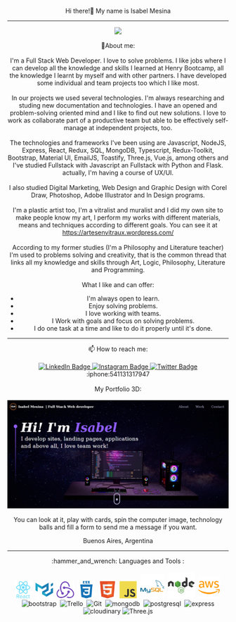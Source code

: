 <div id="header" align="center">
  
Hi there!:raising_hand: 
My name is Isabel Mesina
  <hr></hr>
 <img src="https://media.giphy.com/media/L1R1tvI9svkIWwpVYr/giphy.gif"
</div>


🌱About me:
<br></br>
 I'm a Full Stack Web Developer. I love to solve problems. I like jobs where I can develop all the knowledge and skills I learned at Henry Bootcamp, all the knowledge I learnt by myself and with other partners. I have developed some  individual and team projects too which I like most.
 <br></br>
 In our projects we used several technologies. I'm always researching and studing new documentation and technologies. I have an opened and problem-solving oriented mind and I like to find out new solutions.
  I love to work as collaborate part of a productive team but able to be effectively self-manage at independent projects, too.
  <br></br>
  The technologies and frameworks I've been using are  Javascript, NodeJS, Express, React, Redux, SQL, MongoDB, Typescript, Redux-Toolkit, Bootstrap, Material UI, EmailJS, Toastify, Three.js, Vue.js, among others and I've studied Fullstack with Javascript an Fullstack with Python and Flask. actually, I'm having a course of UX/UI. 
  <br></br>
  I also studied Digital Marketing, Web Design and Graphic Design with Corel Draw, Photoshop, Adobe Illustrator and In Design programs.
   <br></br>
  I'm a plastic artist too, I'm a vitralist and muralist and I did my own site to make people know my art, I perform my works with different materials, means and techniques according to different goals. You can see it at https://artesenvitraux.wordpress.com/
  <br></br>
 According to my former studies (I'm a Philosophy and Literature teacher) I'm  used to  problems solving and creativity, that is the common thread that links all my knowledge and skills through Art, Logic, Philosophy, Literature and Programming.
 <br></br>
 What I like and can offer:
<ul style= "text-decoration: none">
  <li>I'm always open to learn.</li>
  <li>Enjoy solving problems.</li>
  <li>I love working with teams.</li>
  <li>I Work with goals and focus on solving problems.</li>
  <li>I do one task at a time and like to do it properly until it's done.</li>
</ul>

  <hr></hr>
📫 How to reach me:
<br></br>
<div id="badges">
  <a href="https://www.linkedin.com/in/isabel-mesina/">
    <img src="https://img.shields.io/badge/LinkedIn-blue?style=for-the-badge&logo=linkedin&logoColor=white" alt="LinkedIn Badge"/>
  </a>
  <a href=" https://www.instagram.com/isadisenioweb/">
    <img src="https://img.shields.io/badge/Instagram-red?style=for-the-badge&logo=instagram&logoColor=white" alt="Instagram Badge"/>
  </a>
   <a href="https://twitter.com/isa_mesina">
    <img src="https://img.shields.io/badge/Twitter-blue?style=for-the-badge&logo=twitter&logoColor=white" alt="Twitter Badge"/>
  </a>
  <My art! https://artesenvitraux.wordpress.com/
  <br></br>
 </div>
:iphone:541131317947
<br></br>
<div>
   My Portfolio 3D:
  <br></br>
  <a href="https://isamess.github.io/portfolio3d/">

 <img src="https://raw.githubusercontent.com/isamess/isamess/main/isaportfolio3d.png">
  </a>
 
You can look at it, play with cards, spin the computer image, technology balls and fill a form to send me a message if you want.
</div>
  
Buenos Aires, Argentina
 
 <hr></hr>
 :hammer_and_wrench: Languages and Tools :
 <br></br>
 <div>
   <img src="https://github.com/devicons/devicon/blob/master/icons/react/react-original-wordmark.svg" title="React" alt="React" width="40" height="40"/>&nbsp;
  <img src="https://github.com/devicons/devicon/blob/master/icons/materialui/materialui-original.svg" title="Material UI" alt="Material UI" width="40" height="40"/>&nbsp;
   <img src="https://github.com/devicons/devicon/blob/master/icons/redux/redux-original.svg" title="Redux" alt="Redux " width="40" height="40"/>&nbsp;
  <img src="https://github.com/devicons/devicon/blob/master/icons/css3/css3-plain-wordmark.svg"  title="CSS3" alt="CSS" width="40" height="40"/>&nbsp;
  <img src="https://github.com/devicons/devicon/blob/master/icons/html5/html5-original.svg" title="HTML5" alt="HTML" width="40" height="40"/>&nbsp;
  <img src="https://github.com/devicons/devicon/blob/master/icons/javascript/javascript-original.svg" title="JavaScript" alt="JavaScript" width="40" height="40"/>&nbsp;
  <img src="https://github.com/devicons/devicon/blob/master/icons/mysql/mysql-original-wordmark.svg" title="MySQL"  alt="MySQL" width="55" height="55"/>&nbsp;
  <img src="https://github.com/devicons/devicon/blob/master/icons/nodejs/nodejs-original-wordmark.svg" title="NodeJS" alt="NodeJS" width="60" height="60"/>&nbsp;
  <img src="https://github.com/devicons/devicon/blob/master/icons/amazonwebservices/amazonwebservices-plain-wordmark.svg" title="AWS" alt="AWS" width="50" height="50"/>&nbsp;
 <img src="https://cdn.jsdelivr.net/gh/devicons/devicon/icons/bootstrap/bootstrap-original-wordmark.svg" title="bootstrap" alt="bootstrap" width="40" height="40"/>&nbsp;
 <img src="https://cdn.jsdelivr.net/gh/devicons/devicon/icons/trello/trello-plain.svg" title="Trello" alt="Trello" width="40" height="40"/>&nbsp;
  <img src="https://cdn.jsdelivr.net/gh/devicons/devicon/icons/git/git-original.svg" title="Git" alt="Git" width="45" height="45"/>&nbsp;
 <img src="https://cdn.jsdelivr.net/gh/devicons/devicon/icons/mongodb/mongodb-original.svg" title="mongodb" alt="mongodb" width="40" height="40"/>&nbsp; 
 <img src="https://cdn.jsdelivr.net/gh/devicons/devicon/icons/postgresql/postgresql-original-wordmark.svg" title="postgresql" alt="postgresql" width="40" height="40"/>&nbsp;
<img src="https://w7.pngwing.com/pngs/925/447/png-transparent-express-js-node-js-javascript-mongodb-node-js-text-trademark-logo-thumbnail.png" title="express" alt="express" width="40" height="40" />
 <img src="https://img2.freepng.es/20180426/yce/kisspng-cloudinary-computer-software-software-as-a-service-5ae2211173ebf6.3513513815247690414748.jpg" title="cloudinary" alt="cloudinary" width="40" height="40"/>
<img src="https://camo.githubusercontent.com/0afeff7d9e8c34e6b8f76ca61bacdb16deea72980700b83485460d03d7e32997/68747470733a2f2f7676636573747564696f2e636f6d2e62722f7374617469632f61737365747376352f696d672f636f6469676f2f6c6f676f74687265656a732e706e67" title="Three.js" alt="Three.js" width="40" height="40"/>
</div
 width="40" height="40"


